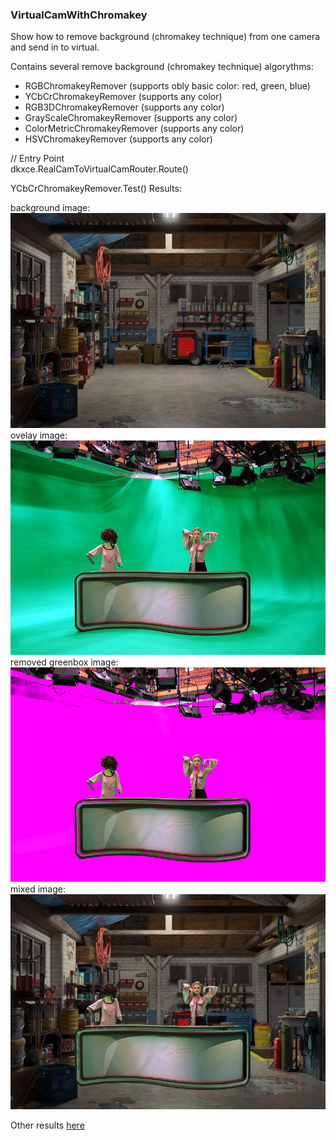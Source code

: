 ###     VirtualCamWithChromakey

Show how to remove background (chromakey technique) from one camera and send in to virtual.    

Contains several remove background (chromakey technique) algorythms:   
- RGBChromakeyRemover (supports obly basic color: red, green, blue)
- YCbCrChromakeyRemover (supports any color)
- RGB3DChromakeyRemover (supports any color)
- GrayScaleChromakeyRemover (supports any color)
- ColorMetricChromakeyRemover (supports any color)
- HSVChromakeyRemover (supports any color)

// Entry Point    
dkxce.RealCamToVirtualCamRouter.Route()

YCbCrChromakeyRemover.Test() Results:    

background image:   
<img src="background.jpg"/>         
ovelay image:   
<img src="greenbox.jpg"/>  
removed greenbox image:   
<img src="greenbox_color_replace.jpg"/>  
mixed image:   
<img src="greenbox_with_background.jpg"/> 

Other results [here](https://github.com/dkxce/VirtualCamWithChromakey/tree/main/images)
